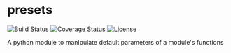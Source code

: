# presets
[![Build Status](https://travis-ci.org/bmcfee/presets.svg?branch=master)](https://travis-ci.org/bmcfee/presets)
[![Coverage Status](https://coveralls.io/repos/bmcfee/presets/badge.svg?branch=master&service=github)](https://coveralls.io/github/bmcfee/presets?branch=master)
[![License](https://img.shields.io/pypi/l/presets.svg)](https://github.com/bmcfee/presets/blob/master/LICENSE.md)

A python module to manipulate default parameters of a module's functions
